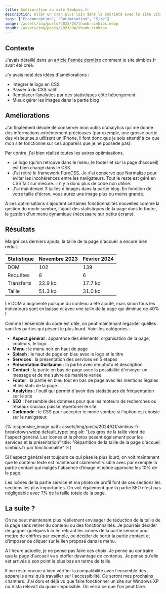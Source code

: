```yaml
---
title: Amélioration du site Simbios.fr
description: Aller un cran plus loin dans la sobriété avec le site vitrine Simbios.
tags: ["Ecoconception", "Optimisation", "Site"]
image: /assets/img/posts/2023/Q4/thumb-simbios.webp
thumb: /assets/img/posts/2023/Q4/thumb-simbios
---
```


## Contexte

J'avais détaillé dans un [article l'année dernière](/realisations/2023/11/14/simbios.html) comment le site simbios.fr avait été créé.

J'y avais noté des idées d'améliorations :
- Intégrer le logo en CSS
- Passer à du CSS natif
- Remplacer l’analytics par des statistiques côté hébergement
- Mieux gérer les images dans la partie blog

## Améliorations 

J'ai finalement décidé de conserver mon outils d'analytics qui me donne des informations extrêmement précieuses (par exemple, une grosse partie des visiteur.se.s utilisent un iPhone, il font donc que je sois attentif à ce que mon site fonctionne sur ces appareils que je ne possède pas).

Par contre, j'ai bien réalisé toutes les autres optimisations. 
- Le logo (qu'on retrouve dans le menu, le footer et sur la page d'accueil) est bien chargé dans le CSS
- J'ai retiré le framework PureCSS. Je n'ai conservé que Normalize pour éviter les incohérences entre les navigateurs. Tout le reste est géré en CSS fait sur mesure. Il n'y a donc plus de code non utilisé.
- J'ai maintenant 3 tailles d'images dans la partie blog. En fonction de votre taille d'écran, vous aurez une image plus ou moins grande.

A ces optimisations s'ajoutent certaines fonctionnalités nouvelles comme la gestion du mode sombre, l'ajout des statistiques de la page dans le footer, la gestion d'un menu dynamique (nécessaire sur petits écrans).

## Résultats

Malgré ces derniers ajouts, la taille de la page d'accueil a encore bien réduit.

| Statistique | Novembre 2023 | Février 2024 |
|-------------|---------------|--------------|
| DOM         | 102           | 139          |
| Requêtes    | 8             | 6            |
| Transferts  | 22.9 ko       | 17.7 ko      |
| Taille      | 51.3 ko       | 31.0 ko      |

Le DOM a augmenté puisque du contenu a été ajouté, mais sinon tous les indicateurs sont en baisse et avec une taille de la page qui diminue de 40% !

Comme l'ensemble du code est utile, on peut maintenant regarder quelles sont les parties qui pèsent le plus lourd. Voici les catégories :
- **Aspect général** : apparence des éléments, organisation de la page, couleurs, le logo...
- **Menu** : le menu noir en haut de page
- **Splash** : le haut de page en bleu avec le logo et le titre
- **Services** : la présentation des services en 5 étapes
- **Présentation Guillaume** : la partie avec me photo et description
- **Contact** : la partie en bas de page avec la possibilité d'envoyer un message et de me suivre de manière variée
- **Footer** : la partie en bleu tout en bas de page avec les mentions légales et les stats de la page.
- **Analytics** : l'outil qui permet d'avoir des statistiques de fréquentation sur le site
- **SEO** : l'ensemble des données pour que les moteurs de recherches ou réseaux sociaux puisse répertorier le site.
- **Darkmode** : le CSS pour accepter le mode sombre si l'option est choisie sur le navigateur.

{% responsive_image 
  path: assets/img/posts/2024/Q1/simbios-fr-breakdown.webp
  default_type: png 
  alt: "Les gros de la taille vient de l'aspect général. Les icones et la photos pèsent également pour les services et la présentation" 
  title: "Répartition de la taille de la page d'accueil simbios.fr par fonctionnalité"
%}

Si l'aspect général est toujours ce qui pèse le plus lourd, on voit maintenant que le contenu texte est maintenant clairement visible avec par exemple la partie contact qui malgés l'absence d'image et icône approche les 10% de la page.

Les icônes de la partie service et ma photo de profil font de ces sections les sections les plus importantes. On voit également que la partie SEO n'est pas négligeable avec 7% de la taille totale de la page.

## La suite ?

On ne peut maintenant plus réellement envisager de réduction de la taille de la page sans retirer du contenu ou des fonctionnalités. Je pourrais décider de gagner quelques kilo en retirant les icônes de la partie service pour mettre de chiffres par exemple, ou décider de sortir la partie contact et d'imposer de cliquer sur le lien proposé dans le menu.

A l'heure actuelle, je ne pense pas faire ces choix. Je pense au contraire que la page d'accueil va s'étoffer davantage de contenus. Je pense qu'elle est arrivée à son point le plus bas en terme de taille.

Il me reste encore à bien vérifier la compatibilité avec l'ensemble des appareils ainsi qu'à travailler sur l'accessibilité. Ce seront mes prochains chantiers. J'ai dors et déjà vu que faire fonctionner un site sur Windows XP ou Vista relevait du quasi-impossible. On verra ce que l'on peut faire.
